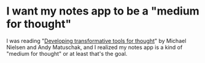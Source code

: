 # I want my notes app to be a "medium for thought"

I was reading "[Developing transformative tools for thought](https://numinous.productions/ttft/)" by Michael Nielsen and Andy Matuschak, and I realized my notes app is a kind of "medium for thought" or at least that's the goal.